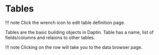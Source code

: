 # Tables

!!! note
    Click the wrench icon to edit table definition page.

Tables are the basic building objects in Daptin. Table has a name, list of fields/columns and relaions to other tables.

!!! note
    Clicking on the row will take you to the data browser page.
